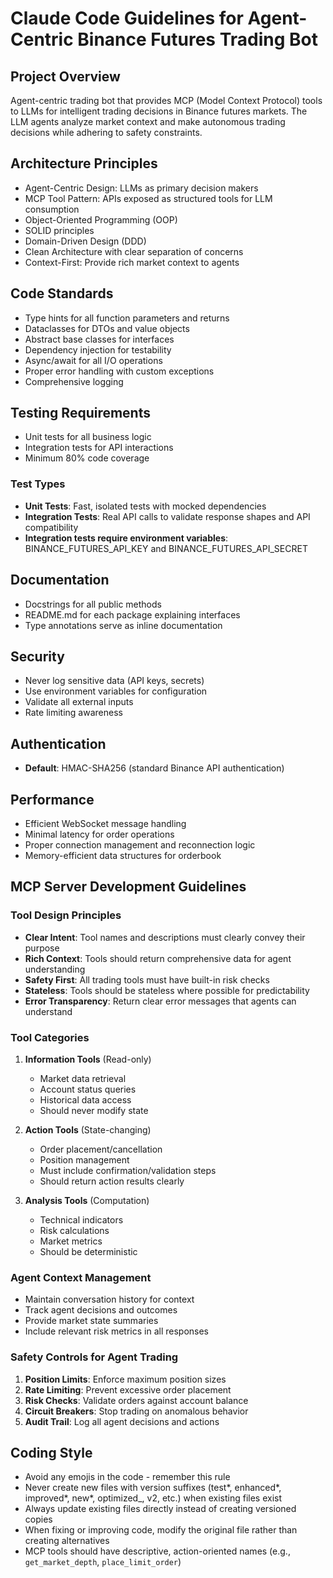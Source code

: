 # Claude Code Guidelines for Agent-Centric Binance Futures Trading Bot

## Project Overview

Agent-centric trading bot that provides MCP (Model Context Protocol) tools to LLMs for intelligent trading decisions in Binance futures markets. The LLM agents analyze market context and make autonomous trading decisions while adhering to safety constraints.

## Architecture Principles

- Agent-Centric Design: LLMs as primary decision makers
- MCP Tool Pattern: APIs exposed as structured tools for LLM consumption
- Object-Oriented Programming (OOP)
- SOLID principles
- Domain-Driven Design (DDD)
- Clean Architecture with clear separation of concerns
- Context-First: Provide rich market context to agents

## Code Standards

- Type hints for all function parameters and returns
- Dataclasses for DTOs and value objects
- Abstract base classes for interfaces
- Dependency injection for testability
- Async/await for all I/O operations
- Proper error handling with custom exceptions
- Comprehensive logging

## Testing Requirements

- Unit tests for all business logic
- Integration tests for API interactions
- Minimum 80% code coverage

### Test Types

- **Unit Tests**: Fast, isolated tests with mocked dependencies
- **Integration Tests**: Real API calls to validate response shapes and API compatibility
- **Integration tests require environment variables**: BINANCE_FUTURES_API_KEY and BINANCE_FUTURES_API_SECRET

## Documentation

- Docstrings for all public methods
- README.md for each package explaining interfaces
- Type annotations serve as inline documentation

## Security

- Never log sensitive data (API keys, secrets)
- Use environment variables for configuration
- Validate all external inputs
- Rate limiting awareness

## Authentication

- **Default**: HMAC-SHA256 (standard Binance API authentication)

## Performance

- Efficient WebSocket message handling
- Minimal latency for order operations
- Proper connection management and reconnection logic
- Memory-efficient data structures for orderbook

## MCP Server Development Guidelines

### Tool Design Principles

- **Clear Intent**: Tool names and descriptions must clearly convey their purpose
- **Rich Context**: Tools should return comprehensive data for agent understanding
- **Safety First**: All trading tools must have built-in risk checks
- **Stateless**: Tools should be stateless where possible for predictability
- **Error Transparency**: Return clear error messages that agents can understand

### Tool Categories

1. **Information Tools** (Read-only)

   - Market data retrieval
   - Account status queries
   - Historical data access
   - Should never modify state

2. **Action Tools** (State-changing)

   - Order placement/cancellation
   - Position management
   - Must include confirmation/validation steps
   - Should return action results clearly

3. **Analysis Tools** (Computation)
   - Technical indicators
   - Risk calculations
   - Market metrics
   - Should be deterministic

### Agent Context Management

- Maintain conversation history for context
- Track agent decisions and outcomes
- Provide market state summaries
- Include relevant risk metrics in all responses

### Safety Controls for Agent Trading

1. **Position Limits**: Enforce maximum position sizes
2. **Rate Limiting**: Prevent excessive order placement
3. **Risk Checks**: Validate orders against account balance
4. **Circuit Breakers**: Stop trading on anomalous behavior
5. **Audit Trail**: Log all agent decisions and actions

## Coding Style

- Avoid any emojis in the code - remember this rule
- Never create new files with version suffixes (test*, enhanced*, improved*, new*, optimized\_, v2, etc.) when existing files exist
- Always update existing files directly instead of creating versioned copies
- When fixing or improving code, modify the original file rather than creating alternatives
- MCP tools should have descriptive, action-oriented names (e.g., `get_market_depth`, `place_limit_order`)
